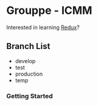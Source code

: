 # Grouppe - ICMM

Interested in learning [Redux](https://www.udemy.com/react-redux/)?

## Branch List

- develop
- test
- production
- temp

### Getting Started






